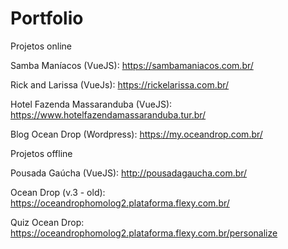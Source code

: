 # Portfolio

Projetos online

Samba Maníacos (VueJS): 
https://sambamaniacos.com.br/ 

Rick and Larissa (VueJs):
https://rickelarissa.com.br/

Hotel Fazenda Massaranduba (VueJS):
https://www.hotelfazendamassaranduba.tur.br/

Blog Ocean Drop (Wordpress):
https://my.oceandrop.com.br/

Projetos offline

Pousada Gaúcha (VueJS):
http://pousadagaucha.com.br/

Ocean Drop (v.3 - old):
https://oceandrophomolog2.plataforma.flexy.com.br/

Quiz Ocean Drop:
https://oceandrophomolog2.plataforma.flexy.com.br/personalize
